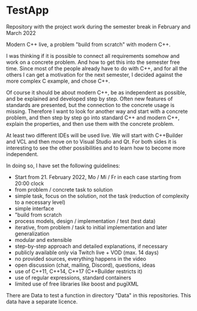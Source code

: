 # TestApp
Repository with the project work during the semester break in February and March 2022

Modern C++ live, a problem "build from scratch" with modern C++.

I was thinking if it is possible to connect all requirements somehow and work on a concrete problem. And how to get this into the semester free time. Since most of the people already have to do with C++, and for all the others I can get a motivation for the next semester, I decided against the more complex C example, and chose C++.

Of course it should be about modern C++, be as independent as possible, and be explained and developed step by step. Often new features of standards are presented, but the connection to the concrete usage is missing. Therefore I want to look for another way and start with a concrete problem, and then step by step go into standard C++ and modern C++, explain the properties, and then use them with the concrete problem.

At least two different IDEs will be used live. We will start with C++Builder and VCL and then move on to Visual Studio and Qt. For both sides it is interesting to see the other possibilities and to learn how to become more independent.

In doing so, I have set the following guidelines:
- Start from 21. February 2022, Mo / Mi / Fr in each case starting from 20:00 clock
- from problem / concrete task to solution
- simple task, focus on the solution, not the task (reduction of complexity to a necessary level)
- simple interface
- "build from scratch
- process models, design / implementation / test (test data)
- iterative, from problem / task to initial implementation and later generalization
- modular and extensible
- step-by-step approach and detailed explanations, if necessary
- publicly available only via Twitch live + VOD (max. 14 days)
- no provided sources, everything happens in the video 
- open discussion (chat, mailing, Discord), questions, ideas
- use of C++11, C++14, C++17 (C++Builder restricts it)
- use of regular expressions, standard containers
- limited use of free libraries like boost and pugiXML



There are Data to test a function in directory "Data" in this repositories. This data have a separate licence.
